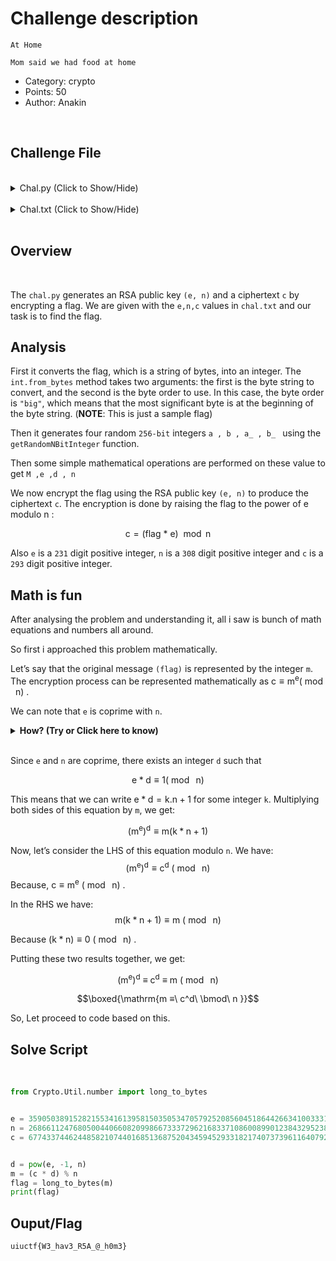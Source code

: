 # Challenge description

```
At Home

Mom said we had food at home

```
* Category: crypto
* Points: 50
* Author: Anakin

<br>

## Challenge File

<br>

<details>
    <summary>Chal.py (Click to Show/Hide)</summary>

```py
from Crypto.Util.number import getRandomNBitInteger

flag = int.from_bytes(b"uiuctf{******************}", "big")

a = getRandomNBitInteger(256)
b = getRandomNBitInteger(256)
a_ = getRandomNBitInteger(256)
b_ = getRandomNBitInteger(256)

M = a * b - 1
e = a_ * M + a
d = b_ * M + b

n = (e * d - 1) // M

c = (flag * e) % n

print(f"{e = }")
print(f"{n = }")
print(f"{c = }")
```
</details>

<br>

<details>
    <summary>Chal.txt (Click to Show/Hide)</summary>
    
```
e = 359050389152821553416139581503505347057925208560451864426634100333116560422313639260283981496824920089789497818520105189684311823250795520058111763310428202654439351922361722731557743640799254622423104811120692862884666323623693713
n = 26866112476805004406608209986673337296216833710860089901238432952384811714684404001885354052039112340209557226256650661186843726925958125334974412111471244462419577294051744141817411512295364953687829707132828973068538495834511391553765427956458757286710053986810998890293154443240352924460801124219510584689
c = 67743374462448582107440168513687520434594529331821740737396116407928111043815084665002104196754020530469360539253323738935708414363005373458782041955450278954348306401542374309788938720659206881893349940765268153223129964864641817170395527170138553388816095842842667443210645457879043383345869

```

</details>

<br>

## Overview 
<br>

The `chal.py` generates an RSA public key `(e, n)` and a ciphertext `c` by encrypting a flag. We are given with the `e,n,c` values in `chal.txt` and our task is to find the flag.

## Analysis

First it converts the flag, which is a string of bytes, into an integer. The `int.from_bytes` method takes two arguments: the first is the byte string to convert, and the second is the byte order to use. In this case, the byte order is `"big"`, which means that the most significant byte is at the beginning of the byte string. (**NOTE**: This is just a sample flag)

Then it generates four random `256-bit` integers `a , b , a_ , b_ ` using the `getRandomNBitInteger` function.

Then some simple mathematical operations are performed on these value to get `M ,e ,d , n` 

We now encrypt the flag using the RSA public key `(e, n)` to produce the ciphertext `c`. The encryption is done by raising the flag to the power of e modulo n :

$$ \mathrm {c = (flag\ *\ e)\ \bmod n} $$

Also `e` is a `231` digit positive integer, `n` is a `308` digit positive integer and `c` is a `293` digit positive integer.


## Math is fun

After analysing the problem and understanding it, all i saw is bunch of math equations and numbers all around. 

So first i approached this problem mathematically.

Let’s say that the original message `(flag)` is represented by the integer `m`. The encryption process can be represented mathematically as $\mathrm{c ≡ m^e (\bmod\ n)}$ .

We can note that `e` is coprime with `n`.
<details>
    <summary> <b> How? (Try or Click here to know) </b> </summary>

<br>

In general, it is not guaranteed that any two randomly chosen integers will be coprime. However, in this specific case, we can prove that `e` and `n` are coprime based on how they are generated in chal.py.

Let’s take a closer look at how `e` and `n` are generated in `chal.py`. We have:

$$\mathrm{ M = a * b - 1}$$
$$\mathrm{ e = a\_ * M + a}$$
$$\mathrm{ d = b\_ * M + b}$$
$$\mathrm{ n = (e * d - 1)\ //\ M}$$

 From the above equation we can write

$$\mathrm{ e.d - 1 = k.M}$$

for some intger `k`.

$$\implies \mathrm{ e*d -1 = k(ab-1)}$$

$$\implies \mathrm{ e*d -1 = k.ab-k}$$
  
Now, let’s consider the greatest common divisor of `e` and `n`. 

Since `n` is a factor of $\mathrm{e.d - 1}$, we have 

$$\mathrm{gcd(e, n)\ |\ (e * d - 1)}$$

 From the equation above, we also have 

 $$\mathrm{(e * d - 1)\ |\ (k * a * b - k)}$$
 
Combining these two facts, we get:

$$\mathrm{gcd(e, n)\ |\ (k * a * b - k)}$$

Now, let’s assume for the sake of contradiction that $\mathrm{gcd(e, n) > 1}$ . This means that there exists a prime number `p` such that $\mathrm{p\ |\ gcd(e, n)}$ . 

Since $\mathrm{gcd(e, n)\ |\ (k * a * b - k)}$ , we also have $\mathrm{p\ |\ (k * a * b - k)}$ . This means that either $\mathrm{p\ |\ k}$ or $\mathrm{p\ |\ (a * b - 1)}$ .

If $\mathrm{p\ |\ k}$, then we can write $\mathrm{k = p * q}$ for some integer `q`. 

Substituting this into the equation above, we get:

 $$\mathrm{(e * d - 1) = p * q * a * b - p * q}$$
 
Since $\mathrm{p\ |\ (e * d - 1)}$ and $\mathrm{p\ |\ (p * q)}$ , it follows that $\mathrm{p\ |\ (q * a * b)}$ . 


This means that either $\mathrm{p\ |\ q}$ , or $\mathrm{p\ |\ a}$ , or $\mathrm{p\ |\ b}$ .

If $\mathrm{p\ |\ q}$ , then we can write $\mathrm{q = p * r}$ for some integer `r`. Substituting this into the equation above, we get:
 $$\mathrm{(e * d - 1) = p^2 * r * a * b - p^2 * r}$$
 
  Since both terms on the right-hand side are divisible by $\mathrm{p^2}$, it follows that $\mathrm{(e*d-1)}$ is divisible by $\mathrm{p^2}$ .
  
   However, this contradicts our assumption that `p` is a prime divisor of $\mathrm{gcd(e,n)}$ , since if $\mathrm{gcd(e,n)}$ is divisible by $\mathrm{p^2}$ then it must be divisible by `p` as well.

If either $\mathrm{p\ |\ a}$ or $\mathrm{p\ |\ b}$ then since $\mathrm{e=a_*M+a}$ and $\mathrm{M=a*b-1}$ it follows that `e` is divisible by `p`. However this contradicts our assumption that $\mathrm{gcd(e,n)>1}$ since if `e` is divisible by `p` then $\mathrm{gcd(e,n)}$ must be divisible by `p` as well.

Therefore, our assumption that $\mathrm{gcd(e,n)>1}$ must be false. This means that $\mathrm{gcd(e,n)=1}$ and hence `e` and `n` are coprime.


</details>

<br>

Since `e` and `n` are coprime, there exists an integer `d` such that

$$\mathrm{e*d ≡ 1 (\bmod\ n)}$$

This means that we can write $\mathrm{e*d = k.n + 1}$ for some integer `k`. Multiplying both sides of this equation by `m`, we get:

 $$ \mathrm{(m^e)^d ≡ m  (k*n + 1)} $$

Now, let’s consider the LHS of this equation modulo `n`. 
We have: 
$$\mathrm{(m^e)^d ≡ c^d\ (\bmod\ n)}$$ 
Because, $\mathrm{c ≡ m^e\ (\bmod\ n)}$ .

In the RHS we have: 
$$\mathrm{m (k*n + 1) ≡ m\ (\bmod\ n)}$$ 

Because $\mathrm{(k*n) ≡ 0\ (\bmod\ n)}$ .

Putting these two results together, we get: 

$$\mathrm{(m^e)^d\ ≡\ c^d\ ≡\ m\ (\bmod\ n)}$$

$$\boxed{\mathrm{m ≡\ c^d\ \bmod\ n }}$$

So, Let proceed to code based on this.

## Solve Script
<br>

```py
from Crypto.Util.number import long_to_bytes


e = 359050389152821553416139581503505347057925208560451864426634100333116560422313639260283981496824920089789497818520105189684311823250795520058111763310428202654439351922361722731557743640799254622423104811120692862884666323623693713
n = 26866112476805004406608209986673337296216833710860089901238432952384811714684404001885354052039112340209557226256650661186843726925958125334974412111471244462419577294051744141817411512295364953687829707132828973068538495834511391553765427956458757286710053986810998890293154443240352924460801124219510584689
c = 67743374462448582107440168513687520434594529331821740737396116407928111043815084665002104196754020530469360539253323738935708414363005373458782041955450278954348306401542374309788938720659206881893349940765268153223129964864641817170395527170138553388816095842842667443210645457879043383345869


d = pow(e, -1, n)
m = (c * d) % n
flag = long_to_bytes(m)
print(flag)
```

## Ouput/Flag

`uiuctf{W3_hav3_R5A_@_h0m3}`



 

